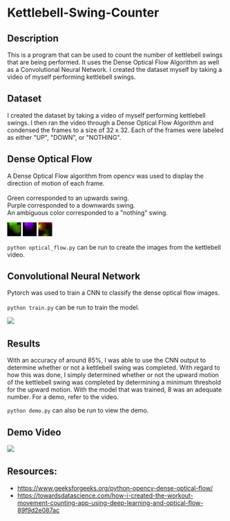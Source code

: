 # Kettlebell-Swing-Counter

## Description
This is a program that can be used to count the number of kettlebell swings that are being performed. It uses the Dense Optical Flow Algorithm as well as a Convolutional Neural Network. I created the dataset myself by taking a video of myself performing kettlebell swings.

## Dataset
I created the dataset by taking a video of myself performing kettlebell swings. I then ran the video through a Dense Optical Flow Algorithm and condensed the frames to a size of 32 x 32. Each of the frames were labeled as either "UP", "DOWN", or "NOTHING".

## Dense Optical Flow
 A Dense Optical Flow algorithm from opencv was used to display the direction of motion of each frame.
 <br>
 <br>
 Green corresponded to an upwards swing.
 <br>
 Purple corresponded to a downwards swing.
 <br>
 An ambiguous color corresponded to a "nothing" swing.
 
 ![](analysis/up.jpg)
 ![](analysis/down.jpg)
 ![](analysis/nothing.jpg)
 
 ```python optical_flow.py``` can be run to create the images from the kettlebell video.
 
 ## Convolutional Neural Network
 Pytorch was used to train a CNN to classify the dense optical flow images.
 <br>
 <br>
 ```python train.py``` can be run to train the model.
 
 ![](analysis/test_losses_accuracies.png)
 
 ## Results
 With an accuracy of around 85%, I was able to use the CNN output to determine whether or not a kettlebell swing was completed. With regard to how this was done, I simply determined whether or not the upward motion of the kettlebell swing was completed by determining a minimum threshold for the upward motion. With the model that was trained, 8 was an adequate number. For a demo, refer to the video.
 
 ```python demo.py``` can also be run to view the demo.
 
 ## Demo Video
 
 [![](https://img.youtube.com/vi/X_aL2QOQwiw/0.jpg)](https://youtu.be/X_aL2QOQwiw "Video Explanation")
 
 ## Resources:
 - https://www.geeksforgeeks.org/python-opencv-dense-optical-flow/
 - https://towardsdatascience.com/how-i-created-the-workout-movement-counting-app-using-deep-learning-and-optical-flow-89f9d2e087ac
 
